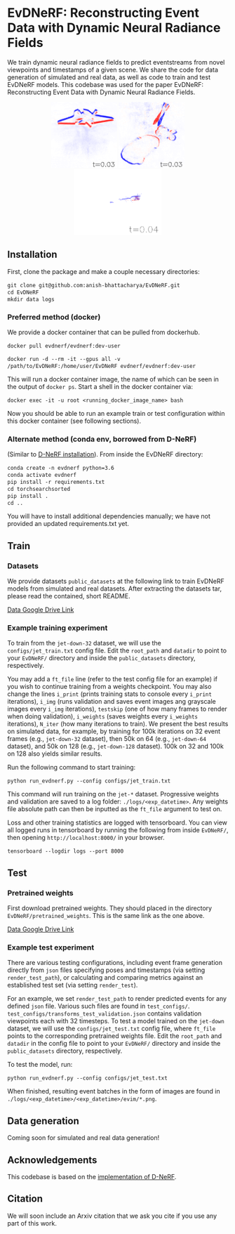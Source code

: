 # EvDNeRF: Reconstructing Event Data with Dynamic Neural Radiance Fields

We train dynamic neural radiance fields to predict eventstreams from novel viewpoints and timestamps of a given scene. We share the code for data generation of simulated and real data, as well as code to train and test EvDNeRF models. This codebase was used for the paper EvDNeRF: Reconstructing Event Data with Dynamic Neural Radiance Fields.

<p align="center">
  <img src="media/jd.gif" alt="Jet-Down render" width="150" height="150" />
  <img src="media/multi.gif" alt="Multi render" width="150" height="150" />
  <img src="media/real-fork.gif" alt="Real-Fork render" width="200" height="150" />
</p>

## Installation

First, clone the package and make a couple necessary directories:
```
git clone git@github.com:anish-bhattacharya/EvDNeRF.git
cd EvDNeRF
mkdir data logs
```

### Preferred method (docker)

We provide a docker container that can be pulled from dockerhub.
```
docker pull evdnerf/evdnerf:dev-user
```

```
docker run -d --rm -it --gpus all -v /path/to/EvDNeRF:/home/user/EvDNeRF evdnerf/evdnerf:dev-user
```

This will run a docker container image, the name of which can be seen in the output of `docker ps`. Start a shell in the docker container via:
```
docker exec -it -u root <running_docker_image_name> bash
```

Now you should be able to run an example train or test configuration within this docker container (see following sections).

### Alternate method (conda env, borrowed from D-NeRF)

(Similar to [D-NeRF installation](https://github.com/albertpumarola/D-NeRF)).
From inside the EvDNeRF directory:
```
conda create -n evdnerf python=3.6
conda activate evdnerf
pip install -r requirements.txt
cd torchsearchsorted
pip install .
cd ..
```

You will have to install additional dependencies manually; we have not provided an updated requirements.txt yet.

## Train

### Datasets

We provide datasets `public_datasets` at the following link to train EvDNeRF models from simulated and real datasets. After extracting the datasets tar, please read the contained, short README.

[Data Google Drive Link](https://drive.google.com/drive/folders/1LMw7fp4jwhLv-pgETeVGGqonqRr7--WV?usp=sharing)

### Example training experiment

To train from the `jet-down-32` dataset, we will use the `configs/jet_train.txt` config file. Edit the `root_path` and `datadir` to point to your `EvDNeRF/` directory and inside the `public_datasets` directory, respectively.

You may add a `ft_file` line (refer to the test config file for an example) if you wish to continue training from a weights checkpoint. You may also change the lines `i_print` (prints training stats to console every `i_print` iterations), `i_img` (runs validation and saves event images ang grayscale images every `i_img` iterations), `testskip` (one of how many frames to render when doing validation), `i_weights` (saves weights every `i_weights` iterations), `N_iter` (how many iterations to train). We present the best results on simulated data, for example, by training for 100k iterations on 32 event frames (e.g., `jet-down-32` dataset), then 50k on 64 (e.g., `jet-down-64` dataset), and 50k on 128 (e.g., `jet-down-128` dataset). 100k on 32 and 100k on 128 also yields similar results.

Run the following command to start training:
```
python run_evdnerf.py --config configs/jet_train.txt
```
This command will run training on the `jet-*` dataset. Progressive weights and validation are saved to a log folder: `./logs/<exp_datetime>`. Any weights file absolute path can then be inputted as the `ft_file` argument to test on.

Loss and other training statistics are logged with tensorboard. You can view all logged runs in tensorboard by running the following from inside `EvDNeRF/`, then opening `http://localhost:8000/` in your browser.
```
tensorboard --logdir logs --port 8000
```

## Test

### Pretrained weights

First download pretrained weights. They should placed in the directory `EvDNeRF/pretrained_weights`. This is the same link as the one above.

[Data Google Drive Link](https://drive.google.com/drive/folders/1LMw7fp4jwhLv-pgETeVGGqonqRr7--WV?usp=sharing)

### Example test experiment

There are various testing configurations, including event frame generation directly from `json` files specifying poses and timestamps (via setting `render_test_path`), or calculating and comparing metrics against an established test set (via setting `render_test`).

For an example, we set `render_test_path` to render predicted events for any defined `json` file. Various such files are found in `test_configs/`. `test_configs/transforms_test_validation.json` contains validation viewpoints each with 32 timesteps. To test a model trained on the `jet-down` dataset, we will use the `configs/jet_test.txt` config file, where `ft_file` points to the corresponding pretrained weights file. Edit the `root_path` and `datadir` in the config file to point to your `EvDNeRF/` directory and inside the `public_datasets` directory, respectively.

To test the model, run:
```
python run_evdnerf.py --config configs/jet_test.txt
```
When finished, resulting event batches in the form of images are found in `./logs/<exp_datetime>/<exp_datetime>/evim/*.png`.

## Data generation

Coming soon for simulated and real data generation!

## Acknowledgements

This codebase is based on the [implementation of D-NeRF](https://github.com/albertpumarola/D-NeRF).

## Citation

We will soon include an Arxiv citation that we ask you cite if you use any part of this work.
